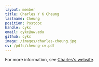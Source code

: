 ```yaml
---
layout: member
title: Charles Y K Cheung
lastname: Cheung
position: Postdoc
handle: cykc
email: cykc@uw.edu
github: cykc
image: /images/charles-cheung.jpg
cv: /pdfs/cheung-cv.pdf
---
```


For more information, see [Charles's website](http://charlescheung-statgen.com/).